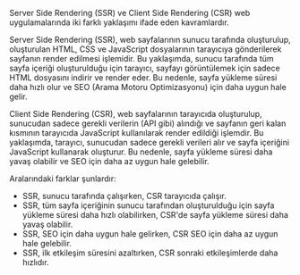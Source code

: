 Server Side Rendering (SSR) ve Client Side Rendering (CSR) web uygulamalarında iki farklı yaklaşımı ifade eden kavramlardır.

Server Side Rendering (SSR), web sayfalarının sunucu tarafında oluşturulup, oluşturulan HTML, CSS ve JavaScript dosyalarının tarayıcıya gönderilerek sayfanın render edilmesi işlemidir. Bu yaklaşımda, sunucu tarafında tüm sayfa içeriği oluşturulduğu için tarayıcı, sayfayı görüntülemek için sadece HTML dosyasını indirir ve render eder. Bu nedenle, sayfa yükleme süresi daha hızlı olur ve SEO (Arama Motoru Optimizasyonu) için daha uygun hale gelir.

Client Side Rendering (CSR), web sayfalarının tarayıcıda oluşturulup, sunucudan sadece gerekli verilerin (API gibi) alındığı ve sayfanın geri kalan kısmının tarayıcıda JavaScript kullanılarak render edildiği işlemdir. Bu yaklaşımda, tarayıcı, sunucudan sadece gerekli verileri alır ve sayfa içeriğini JavaScript kullanarak oluşturur. Bu nedenle, sayfa yükleme süresi daha yavaş olabilir ve SEO için daha az uygun hale gelebilir.

Aralarındaki farklar şunlardır:

-   SSR, sunucu tarafında çalışırken, CSR tarayıcıda çalışır.
-   SSR, tüm sayfa içeriğinin sunucu tarafından oluşturulduğu için sayfa yükleme süresi daha hızlı olabilirken, CSR'de sayfa yükleme süresi daha yavaş olabilir.
-   SSR, SEO için daha uygun hale gelirken, CSR SEO için daha az uygun hale gelebilir.
-   SSR, ilk etkileşim süresini azaltırken, CSR sonraki etkileşimlerde daha hızlıdır.